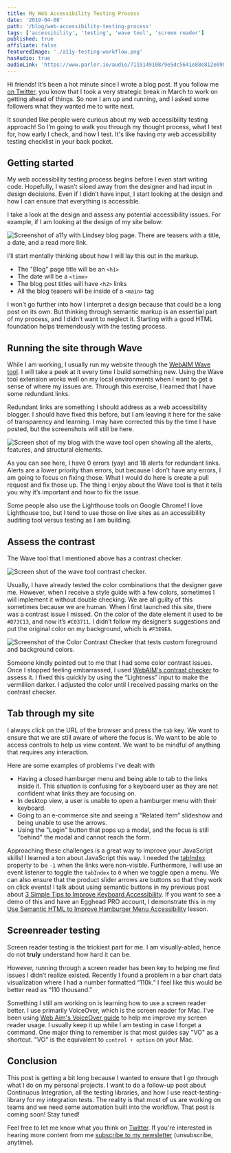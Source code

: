 ```yaml
---
title: My Web Accessibility Testing Process
date: '2019-04-08'
path: '/blog/web-accessibility-testing-process'
tags: ['accessibility', 'testing', 'wave tool', 'screen reader']
published: true
affiliate: false
featuredImage: './a11y-testing-workflow.png'
hasAudio: true
audioLink: 'https://www.parler.io/audio/7119149108/9e5dc5641e88e812e0903c9df90a0933946bc91c.67256623-e5a3-4d82-b83b-9d4c7502bb75.mp3'
---
```


Hi friends! It’s been a hot minute since I wrote a blog post. If you follow me [on Twitter](https://twitter.com/LittleKope/status/1101112031355260928), you know that I took a very strategic break in March to work on getting ahead of things. So now I am up and running, and I asked some followers what they wanted me to write next.

It sounded like people were curious about my web accessibility testing approach! So I’m going to walk you through my thought process, what I test for, how early I check, and how I test. It's like having my web accessibility testing checklist in your back pocket.

## Getting started

My web accessibility testing process begins before I even start writing code. Hopefully, I wasn’t siloed away from the designer and had input in design decisions. Even if I didn’t have input, I start looking at the design and how I can ensure that everything is accessible.

I take a look at the design and assess any potential accessibility issues. For example, if I am looking at the design of my site below:

![Screenshot of a11y with Lindsey blog page. There are teasers with a title, a date, and a read more link.](./design.png)

I’ll start mentally thinking about how I will lay this out in the markup.

- The "Blog" page title will be an `<h1>`
- The date will be a `<time>`
- The blog post titles will have `<h2>` links
- All the blog teasers will be inside of a `<main>` tag

I won’t go further into how I interpret a design because that could be a long post on its own. But thinking through semantic markup is an essential part of my process, and I didn’t want to neglect it. Starting with a good HTML foundation helps tremendously with the testing process.

## Running the site through Wave

While I am working, I usually run my website through the [WebAIM Wave tool](https://chrome.google.com/webstore/detail/wave-evaluation-tool/jbbplnpkjmmeebjpijfedlgcdilocofh?hl=en-US). I will take a peek at it every time I build something new. Using the Wave tool extension works well on my local environments when I want to get a sense of where my issues are. Through this exercise, I learned that I have some redundant links.

Redundant links are something I should address as a web accessibility blogger. I should have fixed this before, but I am leaving it here for the sake of transparency and learning. I may have corrected this by the time I have posted, but the screenshots will still be here.

![Screen shot of my blog with the wave tool open showing all the alerts, features, and structural elements.](./wave-tool-blog.png)

As you can see here, I have 0 errors (yay) and 18 alerts for redundant links. Alerts are a lower priority than errors, but because I don’t have any errors, I am going to focus on fixing those. What I would do here is create a pull request and fix those up. The thing I enjoy about the Wave tool is that it tells you why it’s important and how to fix the issue.

Some people also use the Lighthouse tools on Google Chrome! I love Lighthouse too, but I tend to use those on live sites as an accessibility auditing tool versus testing as I am building.

## Assess the contrast

The Wave tool that I mentioned above has a contrast checker.

![Screen shot of the wave tool contrast checker.](./contrast.png)

Usually, I have already tested the color combinations that the designer gave me. However, when I receive a style guide with a few colors, sometimes I will implement it without double checking. We are all guilty of this sometimes because we are human. When I first launched this site, there was a contrast issue I missed. On the color of the date element it used to be `#D73C13`, and now it’s `#C03711`. I didn’t follow my designer’s suggestions and put the original color on my background, which is `#F3E9EA`.

![Screenshot of the Color Contrast Checker that tests custom foreground and background colors.](./contrast-checker.png)

Someone kindly pointed out to me that I had some color contrast issues. Once I stopped feeling embarrassed, I used [WebAIM's contrast checker](https://webaim.org/resources/contrastchecker/) to assess it. I fixed this quickly by using the “Lightness” input to make the vermillion darker. I adjusted the color until I received passing marks on the contrast checker.

## Tab through my site

I always click on the URL of the browser and press the `tab` key. We want to ensure that we are still aware of where the focus is. We want to be able to access controls to help us view content. We want to be mindful of anything that requires any interaction.

Here are some examples of problems I've dealt with

- Having a closed hamburger menu and being able to tab to the links inside it. This situation is confusing for a keyboard user as they are not confident what links they are focusing on.
- In desktop view, a user is unable to open a hamburger menu with their keyboard.
- Going to an e-commerce site and seeing a “Related Item” slideshow and being unable to use the arrows.
- Using the "Login" button that pops up a modal, and the focus is still "behind" the modal and cannot reach the form.

Approaching these challenges is a great way to improve your JavaScript skills! I learned a ton about JavaScript this way. I needed the [tabIndex](https://developer.mozilla.org/en-US/docs/Web/API/HTMLElement/tabIndex) property to be `-1` when the links were non-visible. Furthermore, I will use an event listener to toggle the `tabIndex` to `0` when we toggle open a menu. We can also ensure that the product slider arrows are buttons so that they work on click events! I talk about using semantic buttons in my previous post about [3 Simple Tips to Improve Keyboard Accessibility](https://www.a11ywithlindsey.com/blog/3-simple-tips-improve-keyboard-accessibility). If you want to see a demo of this and have an Egghead PRO account, I demonstrate this in my
[Use Semantic HTML to Improve Hamburger Menu Accessibility](https://egghead.io/lessons/html-5-use-semantic-html-to-improve-hamburger-menu-accessibility) lesson.

## Screenreader testing

Screen reader testing is the trickiest part for me. I am visually-abled, hence do not **truly** understand how hard it can be.

However, running through a screen reader has been key to helping me find issues I didn’t realize existed. Recently I found a problem in a bar chart data visualization where I had a number formatted “110k.” I feel like this would be better read as “110 thousand.”

Something I still am working on is learning how to use a screen reader better. I use primarily VoiceOver, which is the screen reader for Mac. I've been using [Web Aim's VoiceOver guide](https://webaim.org/articles/voiceover/) to help me improve my screen reader usage. I usually keep it up while I am testing in case I forget a command. One major thing to remember is that most guides say "VO" as a shortcut. "VO" is the equivalent to `control + option` on your Mac.

## Conclusion

This post is getting a bit long because I wanted to ensure that I go through what I do on my personal projects. I want to do a follow-up post about Continuous Integration, all the testing libraries, and how I use react-testing-library for my integration tests. The reality is that most of us are working on teams and we need some automation built into the workflow. That post is coming soon! Stay tuned!

Feel free to let me know what you think on [Twitter](https://twitter.com/LittleKope). If you're interested in hearing more content from me [subscribe to my newsletter](https://pages.convertkit.com/4218bd5fb5/68dc4e412a) (unsubscribe, anytime).
